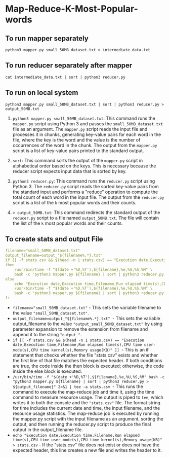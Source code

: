 # Map-Reduce-K-Most-Popular-words

## To run mapper separately
`python3 mapper.py small_50MB_dataset.txt > intermediate_data.txt`

## To run reducer separately after mapper
`cat intermediate_data.txt | sort | python3 reducer.py`

## To run on local system
`python3 mapper.py small_50MB_dataset.txt | sort | python3 reducer.py > output_50MB.txt`
1. `python3 mapper.py small_50MB_dataset.txt`: This command runs the `mapper.py` script using Python 3 and passes the `small_50MB_dataset.txt` file as an argument. The `mapper.py` script reads the input file and processes it in chunks, generating key-value pairs for each word in the file, where the key is the word and the value is the number of occurrences of the word in the chunk. The output from the `mapper.py` script is a list of key-value pairs printed to the standard output.

2. `sort`: This command sorts the output of the `mapper.py` script in alphabetical order based on the keys. This is necessary because the reducer script expects input data that is sorted by key.

3. `python3 reducer.py`: This command runs the `reducer.py` script using Python 3. The `reducer.py` script reads the sorted key-value pairs from the standard input and performs a "reduce" operation to compute the total count of each word in the input file. The output from the `reducer.py` script is a list of the `k` most popular words and their counts.

4. `> output_50MB.txt`: This command redirects the standard output of the `reducer.py` script to a file named `output_50MB.txt`. The file will contain the list of the `k` most popular words and their counts.

## To create stats and output File
```yaml
filename="small_50MB_dataset.txt"
output_filename=output_"${filename%.*}.txt"
if [[ -f stats.csv && $(head -n 1 stats.csv) == "Execution date,Execution time,Filename,Run elapsed time(s),CPU time user-mode(s),CPU time kernel(s),Memory usage(KB)" ]]
then
    /usr/bin/time -f "$(date +'%D,%T'),${filename},%e,%U,%S,%M" \
    bash -c "python3 mapper.py ${filename} | sort | python3 reducer.py > ${output_filename}" 2>&1 | tee -a stats.csv
else
    echo "Execution date,Execution time,Filename,Run elapsed time(s),CPU time user-mode(s),CPU time kernel(s),Memory usage(KB)" > stats.csv
    /usr/bin/time -f "$(date +'%D,%T'),${filename},%e,%U,%S,%M" \
    bash -c "python3 mapper.py ${filename} | sort | python3 reducer.py > ${output_filename}" 2>&1 | tee -a stats.csv
fi
```
* `filename="small_50MB_dataset.txt"` - This sets the variable filename to the value `"small_50MB_dataset.txt"`.
* `output_filename=output_"${filename%.*}.txt" `- This sets the variable output_filename to the value `"output_small_50MB_dataset.txt"` by using parameter expansion to remove the extension from filename and append it to the string `"output_"`.
* `if [[ -f stats.csv && $(head -n 1 stats.csv) == "Execution date,Execution time,Filename,Run elapsed time(s),CPU time user-mode(s),CPU time kernel(s),Memory usage(KB)" ]] `- This is an if statement that checks whether the file "stats.csv" exists and whether the first line of that file matches the expected header. If both conditions are true, the code inside the then block is executed; otherwise, the code inside the else block is executed.
* `/usr/bin/time -f "$(date +'%D,%T'),${filename},%e,%U,%S,%M" bash -c "python3 mapper.py ${filename} | sort | python3 reducer.py > ${output_filename}" 2>&1 | tee -a stats.csv `- This runs the command to execute the map-reduce job and time it, using the time command to measure resource usage. The output is piped to `tee`, which writes it to both the console and the `"stats.csv"` file. The format string for time includes the current date and time, the input filename, and the resource usage statistics. The map-reduce job is executed by running the mapper.py script with the input filename as an argument, sorting the output, and then running the reducer.py script to produce the final output in the output_filename file.
* `echo "Execution date,Execution time,Filename,Run elapsed time(s),CPU time user-mode(s),CPU time kernel(s),Memory usage(KB)" > stats.csv` - If the "stats.csv" file does not exist or does not have the expected header, this line creates a new file and writes the header to it.